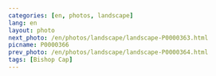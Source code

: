 ```yaml
---
categories: [en, photos, landscape]
lang: en
layout: photo
next_photo: /en/photos/landscape/landscape-P0000363.html
picname: P0000366
prev_photo: /en/photos/landscape/landscape-P0000364.html
tags: [Bishop Cap]
---
```

